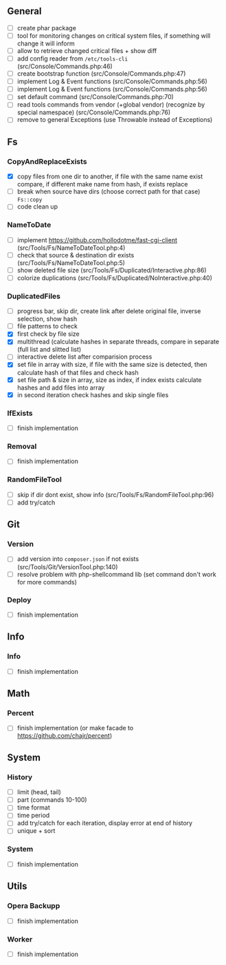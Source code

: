 ## General
- [ ] create phar package
- [ ] tool for monitoring changes on critical system files, if something will change it will inform
- [ ] allow to retrieve changed critical files + show diff
- [ ] add config reader from `/etc/tools-cli` (src/Console/Commands.php:46)
- [ ] create bootstrap function (src/Console/Commands.php:47)
- [ ] implement Log & Event functions (src/Console/Commands.php:56)
- [ ] implement Log & Event functions (src/Console/Commands.php:56)
- [ ] set default command (src/Console/Commands.php:70)
- [ ] read tools commands from vendor (+global vendor) (recognize by special namespace) (src/Console/Commands.php:76)
- [ ] remove to general Exceptions (use Throwable instead of Exceptions)

## Fs

### CopyAndReplaceExists
- [x] copy files from one dir to another, if file with the same name exist compare, if different make name from hash, if exists replace
- [ ] break when source have dirs (choose correct path for that case) `Fs::copy`
- [ ] code clean up

### NameToDate
- [ ] implement https://github.com/hollodotme/fast-cgi-client (src/Tools/Fs/NameToDateTool.php:4)
- [ ] check that source & destination dir exists (src/Tools/Fs/NameToDateTool.php:5)
- [ ] show deleted file size (src/Tools/Fs/Duplicated/Interactive.php:86)
- [ ] colorize duplications (src/Tools/Fs/Duplicated/NoInteractive.php:40)

### DuplicatedFiles
- [ ] progress bar, skip dir, create link after delete original file, inverse selection, show hash
- [ ] file patterns to check
- [x] first check by file size
- [x] multithread (calculate hashes in separate threads, compare in separate (full list and slitted list)
- [ ] interactive delete list after comparision process
- [x] set file in array with size, if file with the same size is detected, then calculate hash of that files and check hash
- [x] set file path & size in array, size as index, if index exists calculate hashes and add files into array
- [x] in second iteration check hashes and skip single files

### IfExists
- [ ] finish implementation

### Removal
- [ ] finish implementation

### RandomFileTool
- [ ] skip if dir dont exist, show info (src/Tools/Fs/RandomFileTool.php:96)
- [ ] add try/catch

## Git

### Version
- [ ] add version into `composer.json` if not exists (src/Tools/Git/VersionTool.php:140)
- [ ] resolve problem with php-shellcommand lib (set command don't work for more commands)

### Deploy
- [ ] finish implementation

## Info

### Info
- [ ] finish implementation

## Math

### Percent
- [ ] finish implementation (or make facade to https://github.com/chajr/percent)

## System

### History
- [ ] limit (head, tail)
- [ ] part (commands 10-100)
- [ ] time format
- [ ] time period
- [ ] add try/catch for each iteration, display error at end of history
- [ ] unique + sort

### System
- [ ] finish implementation

## Utils

### Opera Backupp
- [ ] finish implementation

### Worker
- [ ] finish implementation
